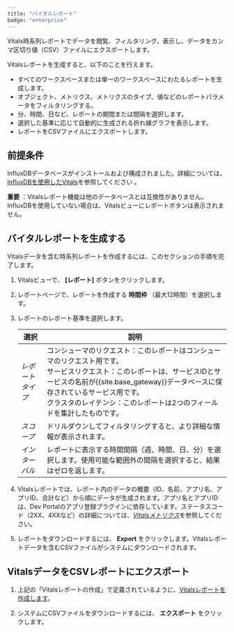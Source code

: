 ```yaml
---
title: "バイタルレポート"
badge: "enterprise"
---
```

Vitals時系列レポートでデータを閲覧、フィルタリング、表示し、データをカンマ区切り値（CSV）ファイルにエクスポートします。

Vitalsレポートを生成すると、以下のことを行えます。

* すべてのワークスペースまたは単一のワークスペースにわたるレポートを生成します。
* オブジェクト、メトリクス、メトリクスのタイプ、値などのレポートパラメータをフィルタリングする。
* 分、時間、日など、レポートの期間または間隔を選択します。
* 選択した基準に応じて自動的に生成される折れ線グラフを表示します。
* レポートをCSVファイルにエクスポートします。

前提条件
----

InfluxDBデータベースがインストールおよび構成されました。詳細については、[InfluxDBを使用したVitals](/gateway/{{page.release}}/kong-enterprise/analytics/influx-strategy/)を参照してください
。

**重要** ：Vitalsレポート機能は他のデータベースとは互換性がありません。InfluxDBを使用していない場合は、Vitalsビューにレポートボタンは表示されません。

バイタルレポートを生成する
-------------

Vitalsデータを含む時系列レポートを作成するには、このセクションの手順を完了します。

1. Vitalsビューで、 **\[レポート\]** ボタンをクリックします。

2. レポートページで、レポートを作成する **時間枠** （最大12時間）を選択します。

3. レポートのレポート基準を選択します。

   |    選択     |                                                                      説明                                                                      |
   |-----------|----------------------------------------------------------------------------------------------------------------------------------------------|
   | *レポートタイプ* | コンシューマのリクエスト：このレポートはコンシューマのリクエスト用です。<br>サービスリクエスト：このレポートは、サービスIDとサービスの名前が{{site.base_gateway}}データベースに保存されているサービス用です。<br>クラスタのレイテンシ：このレポートは2つのフィールドを集計したものです。 |
   | *スコープ*    | ドリルダウンしてフィルタリングすると、より詳細な情報が表示されます。                                                                                                           |
   | *インターバル*  | レポートに表示する時間間隔（週、時間、日、分）を選択します。使用可能な範囲外の間隔を選択すると、結果はゼロを返します。                                                                                  |

4. Vitalsレポートでは、レポート内のデータの概要（ID、名前、アプリ名、アプリID、合計など）から順にデータが生成されます。アプリ名とアプリIDは、Dev Portalのアプリ登録プラグインに依存しています。ステータスコード（2XX、4XXなど）の詳細については、[*Vitalsメトリクス*](/gateway/{{page.release}}/kong-enterprise/analytics/metrics/)を参照してください。

5. レポートをダウンロードするには、 **Export** をクリックします。Vitalsレポートデータを含むCSVファイルがシステムにダウンロードされます。

VitalsデータをCSVレポートにエクスポート
------------------------

1. 上記の「Vitalsレポートの作成」で定義されているように、[Vitalsレポートを作成します](#generate-a-vitals-report)。

2. システムにCSVファイルをダウンロードするには、 **エクスポート** をクリックします。

